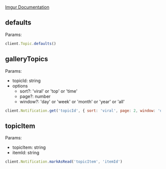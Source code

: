 [Imgur Documentation](https://api.imgur.com/endpoints/topic)

## defaults

Params:

```javascript
client.Topic.defaults()
```

## galleryTopics

Params:

- topicId: string
- options
    - sort?: 'viral' or 'top' or 'time'
    - page?: number
    - window?: 'day' or 'week' or 'month' or 'year' or 'all'

```javascript
client.Notification.get('topicId', { sort: 'viral', page: 2, window: 'day' })
```

## topicItem

Params:

- topicItem: string
- itemId: string

```javascript
client.Notification.markAsRead('topicItem', 'itemId')
```
